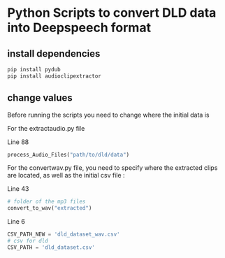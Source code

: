 # Python Scripts to convert DLD data into Deepspeech format

## install dependencies

```bash
pip install pydub
pip install audioclipextractor
```

## change values

Before running the scripts you need to change where the initial data is

For the extractaudio.py file

Line 88

```python
process_Audio_Files("path/to/dld/data")
```

For the convertwav.py file, you need to specify where the extracted clips are located, as well as the initial csv file :

Line 43

```python
# folder of the mp3 files
convert_to_wav("extracted")
```

Line 6

```python
CSV_PATH_NEW = 'dld_dataset_wav.csv'
# csv for dld
CSV_PATH = 'dld_dataset.csv'
```
